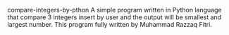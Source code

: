compare-integers-by-pthon
A simple program written in Python language that compare 3 integers insert by user and the output will be smallest and largest number. This program fully written by Muhammad Razzaq Fitri.
